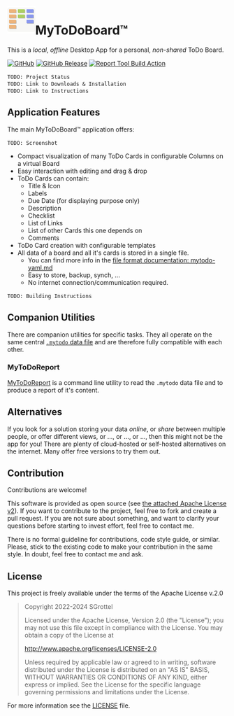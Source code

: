 <img src="./doc/imgs/mytodoboard_icon_x64.png" alt="MyToDoBoard Icon" align="left">

# MyToDoBoard™
This is a _local_, _offline_ Desktop App for a personal, _non-shared_ ToDo Board.

[![GitHub](https://img.shields.io/github/license/sgrottel/MyToDoBoard)]([.](https://github.com/sgrottel/MyToDoBoard)/LICENSE)
[![GitHub Release](https://img.shields.io/github/v/release/sgrottel/MyToDoBoard)](https://github.com/sgrottel/MyToDoBoard/releases)
[![Report Tool Build Action](https://github.com/sgrottel/MyToDoBoard/actions/workflows/Report.yaml/badge.svg)](https://github.com/sgrottel/MyToDoBoard/actions/workflows/Report.yaml)

```
TODO: Project Status
TODO: Link to Downloads & Installation
TODO: Link to Instructions
```

## Application Features
The main MyToDoBoard™ application offers:
```
TODO: Screenshot
```

- Compact visualization of many ToDo Cards in configurable Columns on a virtual Board
- Easy interaction with editing and drag & drop
- ToDo Cards can contain:
  - Title & Icon
  - Labels
  - Due Date (for displaying purpose only)
  - Description
  - Checklist
  - List of Links
  - List of other Cards this one depends on
  - Comments
- ToDo Card creation with configurable templates
- All data of a board and all it's cards is stored in a single file.
  - You can find more info in the [file format documentation: mytodo-yaml.md](doc/mytodo-yaml.md)
  - Easy to store, backup, synch, ...
  - No internet connection/communication required.

```
TODO: Building Instructions
```

## Companion Utilities
There are companion utilities for specific tasks.
They all operate on the same central [`.mytodo` data file](doc/mytodo-yaml.md) and are therefore fully compatible with each other.

### MyToDoReport
[MyToDoReport](./Report/README.md) is a command line utility to read the `.mytodo` data file and to produce a report of it's content.

## Alternatives
If you look for a solution storing your data _online_, or _share_ between multiple people, or offer different views, or ..., or ..., or ..., then this might not be the app for you!
There are plenty of cloud-hosted or self-hosted alternatives on the internet.
Many offer free versions to try them out.

## Contribution
Contributions are welcome!

This software is provided as open source (see [the attached Apache License v2](./LICENSE)).
If you want to contribute to the project, feel free to fork and create a pull request.
If you are not sure about something, and want to clarify your questions before starting to invest effort, feel free to contact me.

There is no formal guideline for contributions, code style guide, or similar.
Please, stick to the existing code to make your contribution in the same style.
In doubt, feel free to contact me and ask.

## License
This project is freely available under the terms of the Apache License v.2.0

> Copyright 2022-2024 SGrottel
> 
> Licensed under the Apache License, Version 2.0 (the "License");
> you may not use this file except in compliance with the License.
> You may obtain a copy of the License at
>
> http://www.apache.org/licenses/LICENSE-2.0
>
> Unless required by applicable law or agreed to in writing, software
> distributed under the License is distributed on an "AS IS" BASIS,
> WITHOUT WARRANTIES OR CONDITIONS OF ANY KIND, either express or implied.
> See the License for the specific language governing permissions and
> limitations under the License.

For more information see the [LICENSE](./LICENSE) file.
